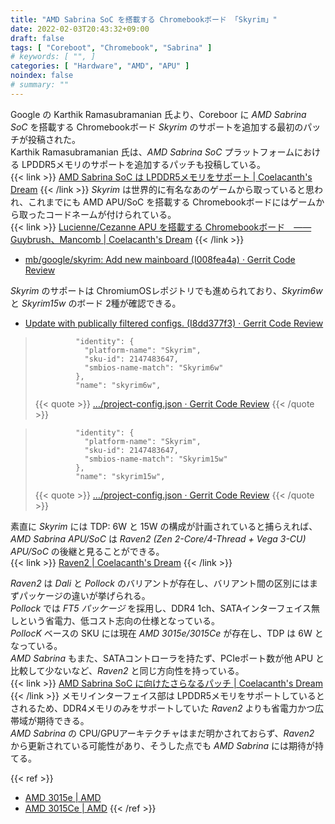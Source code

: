 ```yaml
---
title: "AMD Sabrina SoC を搭載する Chromebookボード 「Skyrim」"
date: 2022-02-03T20:43:32+09:00
draft: false
tags: [ "Coreboot", "Chromebook", "Sabrina" ]
# keywords: [ "", ]
categories: [ "Hardware", "AMD", "APU" ]
noindex: false
# summary: ""
---
```


Google の Karthik Ramasubramanian 氏より、Coreboor に *AMD Sabrina SoC* を搭載する Chromebookボード *Skyrim* のサポートを追加する最初のパッチが投稿された。  
Karthik Ramasubramanian 氏は、*AMD Sabrina SoC* プラットフォームにおける LPDDR5メモリのサポートを追加するパッチも投稿している。  
{{< link >}} [AMD Sabrina SoC は LPDDR5メモリをサポート | Coelacanth's Dream](/posts/2022/02/02/amd-sabrina-lpddr5/) {{< /link >}}
*Skyrim* は世界的に有名なあのゲームから取っていると思われ、これまでにも AMD APU/SoC を搭載する Chromebookボードにはゲームから取ったコードネームが付けられている。  
{{< link >}} [Lucienne/Cezanne APU を搭載する Chromebookボード　―― Guybrush、Mancomb | Coelacanth's Dream](/posts/2020/11/22/lcn-czn-fp6-chromebook-board/) {{< /link >}}

* [mb/google/skyrim: Add new mainboard (I008fea4a) · Gerrit Code Review](https://review.coreboot.org/c/coreboot/+/61565)

*Skyrim* のサポートは ChromiumOSレポジトリでも進められており、*Skyrim6w* と *Skyrim15w* のボード 2種が確認できる。  

* [Update with publically filtered configs. (I8dd377f3) · Gerrit Code Review](https://chromium-review.googlesource.com/c/chromiumos/project/+/3319443)

 > 		        "identity": {
 > 		          "platform-name": "Skyrim",
 > 		          "sku-id": 2147483647,
 > 		          "smbios-name-match": "Skyrim6w"
 > 		        },
 > 		        "name": "skyrim6w",
 >
 > {{< quote >}} […/project-config.json · Gerrit Code Review](https://chromium-review.googlesource.com/c/chromiumos/project/+/3319443/3/skyrim/skyrim6w/sw_build_config/platform/chromeos-config/generated/project-config.json#24) {{< /quote >}}

 > 		        "identity": {
 > 		          "platform-name": "Skyrim",
 > 		          "sku-id": 2147483647,
 > 		          "smbios-name-match": "Skyrim15w"
 > 		        },
 > 		        "name": "skyrim15w",
 >
 > {{< quote >}} […/project-config.json · Gerrit Code Review](https://chromium-review.googlesource.com/c/chromiumos/project/+/3319443/3/skyrim/skyrim15w/sw_build_config/platform/chromeos-config/generated/project-config.json) {{< /quote >}}

素直に *Skyrim* には TDP: 6W と 15W の構成が計画されていると捕らえれば、*AMD Sabrina APU/SoC* は *Raven2 (Zen 2-Core/4-Thread + Vega 3-CU) APU/SoC* の後継と見ることができる。  
{{< link >}} [Raven2 | Coelacanth's Dream](/tags/raven2/) {{< /link >}}

*Raven2* は *Dali* と *Pollock* のバリアントが存在し、バリアント間の区別にはまずパッケージの違いが挙げられる。  
*Pollock* では *FT5 パッケージ* を採用し、DDR4 1ch、SATAインターフェイス無しという省電力、低コスト志向の仕様となっている。  
*PollocK* ベースの SKU には現在 *AMD 3015e/3015Ce* が存在し、TDP は 6W となっている。  
*AMD Sabrina* もまた、SATAコントローラを持たず、PCIeポート数が他 APU と比較して少ないなど、*Raven2* と同じ方向性を持っている。  
{{< link >}} [AMD Sabrina SoC に向けたさらなるパッチ | Coelacanth's Dream](/posts/2022/01/14/amd-sabrina-soc-more-patch/#pcie) {{< /link >}}
メモリインターフェイス部は LPDDR5メモリをサポートしているとされるため、DDR4メモリのみをサポートしていた *Raven2* よりも省電力かつ広帯域が期待できる。  
*AMD Sabrina* の CPU/GPUアーキテクチャはまだ明かされておらず、*Raven2* から更新されている可能性があり、そうした点でも *AMD Sabrina* には期待が持てる。  

{{< ref >}}
* [AMD 3015e | AMD](https://www.amd.com/en/product/10166)
* [AMD 3015Ce | AMD](https://www.amd.com/en/product/11201)
{{< /ref >}}
